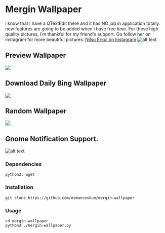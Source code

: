 # Mergin Wallpaper
i know that i have a QTextEdit there and it has NO job in application totally.
new features are going to be added when i have free time.
For these high quality pictures, i'm thankful for my friend's support. 
Go follow her on instagram for more beautiful pictures. [Nilsu Erkul on Instagram](https://www.instagram.com/nilsuerkull/)
![alt text](https://i.ibb.co/FbTw9M0/Screenshot-from-2020-11-11-00-01-45.png)

## Preview Wallpaper
![](https://media.giphy.com/media/fucRwmd8MY2oNPQ5ik/giphy.gif)
## Download Daily Bing Wallpaper
![](https://media.giphy.com/media/b5budBGVpYEjTyXPKV/giphy.gif) 
## Random Wallpaper
![](https://media.giphy.com/media/G8NZ1HOYs3zc0wZTb4/giphy.gif)

## Gnome Notification Support.
![alt text](https://i.ibb.co/k1dKS2k/Screenshot-from-2020-11-11-00-27-39.png)



### Dependencies
```
python3, wget
```
### Installation
```
git clone https://github.com/osmancoskun/mergin-wallpaper
```
### Usage
```
cd mergin-wallpaper
python3 ./mergin-wallpaper.py
```
